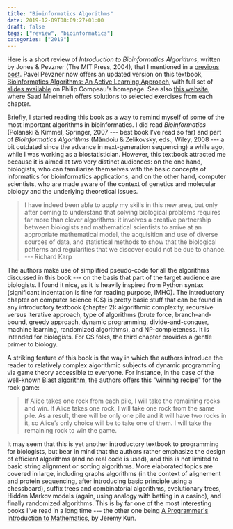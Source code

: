 ```yaml
---
title: "Bioinformatics Algorithms"
date: 2019-12-09T08:09:27+01:00
draft: false
tags: ["review", "bioinformatics"]
categories: ["2019"]
---
```


Here is a short review of _Introduction to Bioinformatics Algorithms_, written by Jones & Pevzner (The MIT Press, 2004), that I mentioned in a [previous post](/post/virus-and-bacteria/). Pavel Pevzner now offers an updated version on this textbook, [Bioinformatics Algorithms: An Active Learning Approach](http://bioinformaticsalgorithms.com), with full set of [slides available](http://compeau.cbd.cmu.edu/teaching/jones-pevzner-slides/) on Philip Compeau's homepage. See also [this website](http://www.cs.hunter.cuny.edu/~saad/courses/bioinf/), where Saad Mneimneh offers solutions to selected exercises from each chapter.

Briefly, I started reading this book as a way to remind myself of some of the most important algorithms in bioinformatics. I did read _Bioinformatics_ (Polanski & Kimmel, Springer, 2007 --- best book I've read so far) and part of _Bioinformatics Algorithms_ (Măndoiu & Zelikovsky, eds., Wiley, 2008 --- a bit outdated since the advance in next-generation sequencing) a while ago, while I was working as a biostatistician. However, this textbook attracted me because it is aimed at two very distinct audiences: on the one hand, biologists, who can familiarize themselves with the basic concepts of informatics for bioinformatics applications, and on the other hand, computer scientists, who are made aware of the context of genetics and molecular biology and the underlying theoretical issues.

> I have indeed been able to apply my skills in this new area, but only after coming to understand that solving biological problems requires far more than clever algorithms: it involves a creative partnership between biologists and mathematical scientists to arrive at an appropriate mathematical model, the acquisition and use of diverse sources of data, and statistical methods to show that the biological patterns and regularities that we discover could not be due to chance. --- Richard Karp

The authors make use of simplified pseudo-code for all the algorithms discussed in this book --- on the basis that part of the target audience are biologists. I found it nice, as it is heavily inspired from Python syntax (significant indentation is fine for reading purpose, IMHO). The introductory chapter on computer science (CS) is pretty basic stuff that can be found in any introductory textbook (chapter 2): algorithmic complexity, recursive versus iterative approach, type of algorithms (brute force, branch-and-bound, greedy approach, dynamic programming, divide-and-conquer, machine learning, randomized algorithms), and NP-completeness. It is intended for biologists. For CS folks, the third chapter provides a gentle primer to biology.

A striking feature of this book is the way in which the authors introduce the reader to relatively complex algorithmic subjects of dynamic programming via game theory accessible to everyone. For instance, in the case of the well-known [Blast algorithm](<https://en.wikipedia.org/wiki/BLAST_(biotechnology)>), the authors offers this "winning recipe" for the rock game:

> If Alice takes one rock from each pile, I will take the remaining rocks and win. If Alice takes one rock, I will take one rock from the same pile. As a result, there will be only one pile and it will have two rocks in it, so Alice’s only choice will be to take one of them. I will take the remaining rock to win the game.

It may seem that this is yet another introductory textbook to programming for biologists, but bear in mind that the authors rather emphasize the design of efficient algorithms (and no real code is used), and this is not limited to basic string alignment or sorting algorithms. More elaborated topics are covered in large, including graphs algorithms (in the context of alignement and protein sequencing, after introducing basic principle using a chessboard), suffix trees and combinatorial algorithms, evolutionary trees, Hidden Markov models (again, using analogy with betting in a casino), and finally randomized algorithms. This is by far one of the most interesting books I've read in a long time --- the other one being [A Programmer's Introduction to Mathematics](https://pimbook.org), by Jeremy Kun.
